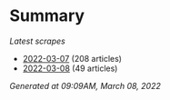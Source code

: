 # Summary
*Latest scrapes*
* [2022-03-07](https://github.com/nuuuwan/news_lk/blob/data/news_lk.2022-03-07.json) (208 articles)
* [2022-03-08](https://github.com/nuuuwan/news_lk/blob/data/news_lk.2022-03-08.json) (49 articles)

*Generated at 09:09AM, March 08, 2022*